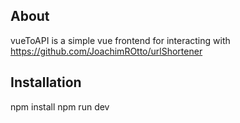 ## About
vueToAPI is a simple vue frontend for interacting with https://github.com/JoachimROtto/urlShortener

## Installation
npm install
npm run dev
